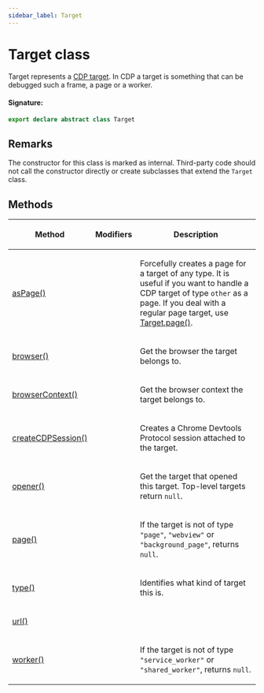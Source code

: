 ```yaml
---
sidebar_label: Target
---
```


# Target class

Target represents a [CDP target](https://chromedevtools.github.io/devtools-protocol/tot/Target/). In CDP a target is something that can be debugged such a frame, a page or a worker.

#### Signature:

```typescript
export declare abstract class Target
```

## Remarks

The constructor for this class is marked as internal. Third-party code should not call the constructor directly or create subclasses that extend the `Target` class.

## Methods

<table><thead><tr><th>

Method

</th><th>

Modifiers

</th><th>

Description

</th></tr></thead>
<tbody><tr><td>

[asPage()](./puppeteer.target.aspage.md)

</td><td>

</td><td>

Forcefully creates a page for a target of any type. It is useful if you want to handle a CDP target of type `other` as a page. If you deal with a regular page target, use [Target.page()](./puppeteer.target.page.md).

</td></tr>
<tr><td>

[browser()](./puppeteer.target.browser.md)

</td><td>

</td><td>

Get the browser the target belongs to.

</td></tr>
<tr><td>

[browserContext()](./puppeteer.target.browsercontext.md)

</td><td>

</td><td>

Get the browser context the target belongs to.

</td></tr>
<tr><td>

[createCDPSession()](./puppeteer.target.createcdpsession.md)

</td><td>

</td><td>

Creates a Chrome Devtools Protocol session attached to the target.

</td></tr>
<tr><td>

[opener()](./puppeteer.target.opener.md)

</td><td>

</td><td>

Get the target that opened this target. Top-level targets return `null`.

</td></tr>
<tr><td>

[page()](./puppeteer.target.page.md)

</td><td>

</td><td>

If the target is not of type `"page"`, `"webview"` or `"background_page"`, returns `null`.

</td></tr>
<tr><td>

[type()](./puppeteer.target.type.md)

</td><td>

</td><td>

Identifies what kind of target this is.

</td></tr>
<tr><td>

[url()](./puppeteer.target.url.md)

</td><td>

</td><td>

</td></tr>
<tr><td>

[worker()](./puppeteer.target.worker.md)

</td><td>

</td><td>

If the target is not of type `"service_worker"` or `"shared_worker"`, returns `null`.

</td></tr>
</tbody></table>

